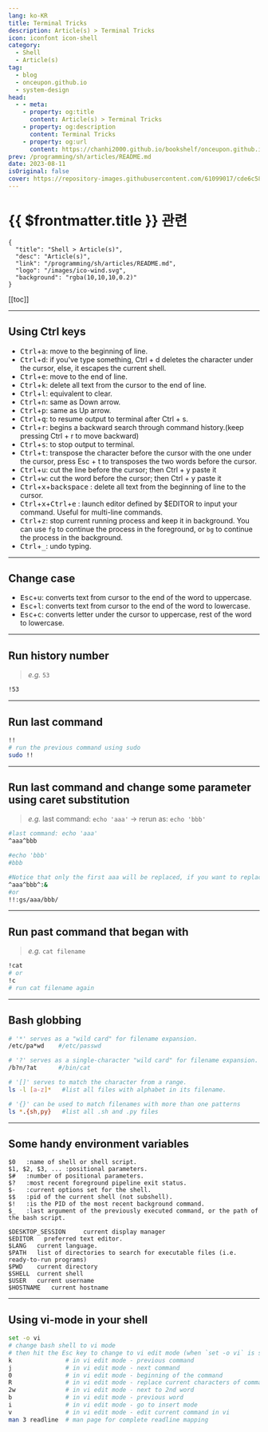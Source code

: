 ```yaml
---
lang: ko-KR
title: Terminal Tricks
description: Article(s) > Terminal Tricks
icon: iconfont icon-shell
category: 
  - Shell
  - Article(s)
tag: 
  - blog
  - onceupon.github.io
  - system-design
head:
  - - meta:
    - property: og:title
      content: Article(s) > Terminal Tricks
    - property: og:description
      content: Terminal Tricks
    - property: og:url
      content: https://chanhi2000.github.io/bookshelf/onceupon.github.io/terminal-tricks.html
prev: /programming/sh/articles/README.md
date: 2023-08-11
isOriginal: false
cover: https://repository-images.githubusercontent.com/61099017/cde6c580-765d-11e9-9f0a-9d94f2bdf421
---
```


# {{ $frontmatter.title }} 관련

```component VPCard
{
  "title": "Shell > Article(s)",
  "desc": "Article(s)",
  "link": "/programming/sh/articles/README.md",
  "logo": "/images/ico-wind.svg",
  "background": "rgba(10,10,10,0.2)"
}
```

[[toc]]

---

<SiteInfo
  name="Terminal Tricks | Bash-Oneliner"
  desc="A collection of handy Bash One-Liners and terminal tricks for data processing and Linux system maintenance."
  url="https://onceupon.github.io/Bash-Oneliner/#terminal-tricks"
  logo="https://avatars.githubusercontent.com/u/7253159?v=4"
  preview="https://repository-images.githubusercontent.com/61099017/cde6c580-765d-11e9-9f0a-9d94f2bdf421"/>

## Using Ctrl keys

- <kbd>Ctrl</kbd>+<kbd>a</kbd>: move to the beginning of line.
- <kbd>Ctrl</kbd>+<kbd>d</kbd>: if you've type something, Ctrl + d deletes the character under the cursor, else, it escapes the current shell.
- <kbd>Ctrl</kbd>+<kbd>e</kbd>: move to the end of line.
- <kbd>Ctrl</kbd>+<kbd>k</kbd>: delete all text from the cursor to the end of line.
- <kbd>Ctrl</kbd>+<kbd>l</kbd>: equivalent to clear.
- <kbd>Ctrl</kbd>+<kbd>n</kbd>: same as Down arrow.
- <kbd>Ctrl</kbd>+<kbd>p</kbd>: same as Up arrow.
- <kbd>Ctrl</kbd>+<kbd>q</kbd>: to resume output to terminal after Ctrl + s.
- <kbd>Ctrl</kbd>+<kbd>r</kbd>: begins a backward search through command history.(keep pressing Ctrl + r to move backward)
- <kbd>Ctrl</kbd>+<kbd>s</kbd>: to stop output to terminal.
- <kbd>Ctrl</kbd>+<kbd>t</kbd>: transpose the character before the cursor with the one under the cursor, press Esc + t to transposes the two words before the cursor.
- <kbd>Ctrl</kbd>+<kbd>u</kbd>: cut the line before the cursor; then Ctrl + y paste it
- <kbd>Ctrl</kbd>+<kbd>w</kbd>: cut the word before the cursor; then Ctrl + y paste it
- <kbd>Ctrl</kbd>+<kbd>x</kbd>+<kbd>backspace</kbd> : delete all text from the beginning of line to the cursor.
- <kbd>Ctrl</kbd>+<kbd>x</kbd>+<kbd>Ctrl</kbd>+<kbd>e</kbd> : launch editor defined by $EDITOR to input your command. Useful for multi-line commands.
- <kbd>Ctrl</kbd>+<kbd>z</kbd>: stop current running process and keep it in background. You can use `fg` to continue the process in the foreground, or `bg` to continue the process in the background.
- <kbd>Ctrl</kbd>+<kbd>_</kbd>: undo typing.

---

## Change case

- <kbd>Esc</kbd>+<kbd>u</kbd>: converts text from cursor to the end of the word to uppercase.
- <kbd>Esc</kbd>+<kbd>l</kbd>: converts text from cursor to the end of the word to lowercase.
- <kbd>Esc</kbd>+<kbd>c</kbd>: converts letter under the cursor to uppercase, rest of the word to lowercase.

<!-- https://raw.githubusercontent.com/onceupon/Bash-Oneliner/master/README.md -->

---

## Run history number

> *e.g.* `53`

```bash
!53
```

---

## Run last command

```bash
!!
# run the previous command using sudo
sudo !!
```

---

## Run last command and change some parameter using caret substitution

> *e.g.* last command: `echo 'aaa'` -> rerun as: `echo 'bbb'`

```bash
#last command: echo 'aaa'
^aaa^bbb

#echo 'bbb'
#bbb

#Notice that only the first aaa will be replaced, if you want to replace all 'aaa', use ':&' to repeat it:
^aaa^bbb^:&
#or
!!:gs/aaa/bbb/

```

---

## Run past command that began with

> *e.g.* `cat filename`

```bash
!cat
# or
!c
# run cat filename again
```

---

## Bash globbing

```bash
# '*' serves as a "wild card" for filename expansion.
/etc/pa*wd    #/etc/passwd

# '?' serves as a single-character "wild card" for filename expansion.
/b?n/?at      #/bin/cat

# '[]' serves to match the character from a range.
ls -l [a-z]*   #list all files with alphabet in its filename.

# '{}' can be used to match filenames with more than one patterns
ls *.{sh,py}   #list all .sh and .py files
```

---

## Some handy environment variables

```
$0   :name of shell or shell script.
$1, $2, $3, ... :positional parameters.
$#   :number of positional parameters.
$?   :most recent foreground pipeline exit status.
$-   :current options set for the shell.
$$   :pid of the current shell (not subshell).
$!   :is the PID of the most recent background command.
$_   :last argument of the previously executed command, or the path of the bash script.

$DESKTOP_SESSION     current display manager
$EDITOR   preferred text editor.
$LANG   current language.
$PATH   list of directories to search for executable files (i.e. ready-to-run programs)
$PWD    current directory
$SHELL  current shell
$USER   current username
$HOSTNAME   current hostname
```

---

## Using vi-mode in your shell

```bash
set -o vi
# change bash shell to vi mode
# then hit the Esc key to change to vi edit mode (when `set -o vi` is set)
k               # in vi edit mode - previous command
j               # in vi edit mode - next command
0               # in vi edit mode - beginning of the command
R               # in vi edit mode - replace current characters of command
2w              # in vi edit mode - next to 2nd word
b               # in vi edit mode - previous word
i               # in vi edit mode - go to insert mode
v               # in vi edit mode - edit current command in vi
man 3 readline  # man page for complete readline mapping
```

